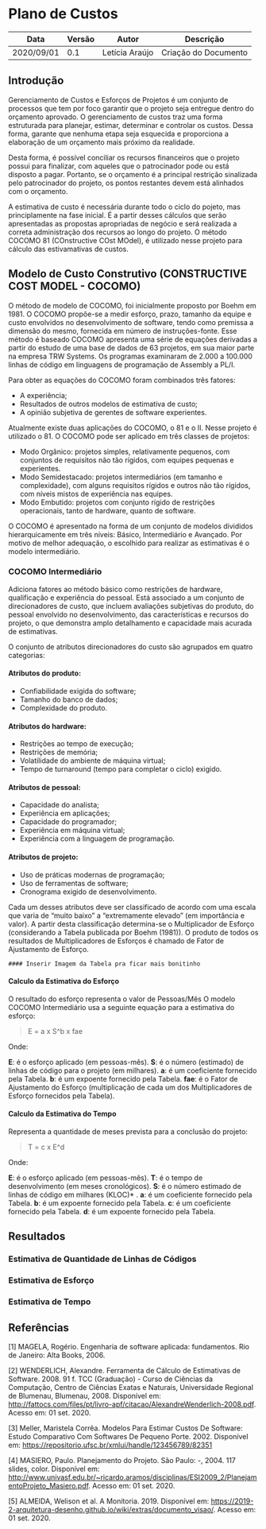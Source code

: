 # Plano de Custos

| Data |Versão| Autor | Descrição |
| ---- | ---- | ----- | --------- |
| 2020/09/01 | 0.1 | Letícia Araújo | Criação do Documento |

## Introdução

Gerenciamento de Custos e Esforços de Projetos é um conjunto de processos que tem por foco garantir que o projeto seja entregue dentro do orçamento aprovado. O gerenciamento de custos traz uma forma estruturada para planejar, estimar, determinar e controlar os custos. Dessa forma, garante que nenhuma etapa seja esquecida e proporciona a elaboração de um orçamento mais próximo da realidade. 

Desta forma, é possível conciliar os recursos financeiros que o projeto possui para finalizar, com aqueles que o patrocinador pode ou está disposto a pagar. Portanto, se o orçamento é a principal restrição sinalizada pelo patrocinador do projeto, os pontos restantes devem está alinhados com o orçamento.

A estimativa de custo é necessária durante todo o ciclo do pojeto, mas principlamente na fase inicial. É a partir desses cálculos que serão apresentadas as propostas apropriadas de negócio e será realizada a correta administração dos recursos ao longo do projeto. O método COCOMO 81 (COnstructive COst MOdel), é utilizado nesse projeto para cálculo das estivamativas de custos. 

## Modelo de Custo Construtivo (CONSTRUCTIVE COST MODEL - COCOMO)

O método de modelo de COCOMO, foi inicialmente proposto por Boehm em 1981. O COCOMO propõe-se a medir esforço, prazo, tamanho da equipe e custo envolvidos no desenvolvimento de software, tendo como premissa a dimensão do mesmo, fornecida em número de instruções-fonte. Esse método é baseado COCOMO apresenta uma série de equações
derivadas a partir do estudo de uma base de dados de 63 projetos, em sua maior parte na empresa TRW Systems. Os programas examinaram de 2.000 a 100.000 linhas de código em linguagens de programação de Assembly a PL/I. 

Para obter as equações do COCOMO foram combinados três fatores:

 - A experiência;
 - Resultados de outros modelos de estimativa de custo; 
 - A opinião subjetiva de gerentes de software experientes.

Atualmente existe duas aplicações do COCOMO, o 81 e o II. Nesse projeto é utilizado o 81. O  COCOMO pode ser aplicado em três classes de projetos:

 - Modo Orgânico: projetos simples, relativamente pequenos, com conjuntos de requisitos não tão rígidos, com equipes pequenas e experientes.
 - Modo Semidestacado: projetos intermediários (em tamanho e complexidade), com alguns requisitos rígidos e outros não tão rígidos, com níveis mistos de experiência nas equipes.
 - Modo Embutido: projetos com conjunto rígido de restrições operacionais, tanto de hardware, quanto de software.

O COCOMO é apresentado na forma de um conjunto de modelos divididos hierarquicamente em três níveis: Básico, Intermediário e Avançado. Por motivo de melhor adequação, o escolhido para realizar as estimativas é o modelo intermediário.


### COCOMO Intermediário

Adiciona fatores ao método básico como restrições de hardware, qualificação e experiência do pessoal. Está associado a um conjunto de direcionadores de custo, que incluem avaliações subjetivas do produto, do pessoal envolvido no desenvolvimento, das características e recursos do projeto, o que demonstra amplo detalhamento e capacidade mais acurada de estimativas.

O conjunto de atributos direcionadores do custo são agrupados em quatro categorias:

#### Atributos do produto:
 - Confiabilidade exigida do software;
 - Tamanho do banco de dados;
 - Complexidade do produto.
 
#### Atributos do hardware:
 - Restrições ao tempo de execução;
 - Restrições de memória;
 - Volatilidade do ambiente de máquina virtual;
 - Tempo de turnaround (tempo para completar o ciclo) exigido.

#### Atributos de pessoal:

 - Capacidade do analista;
 - Experiência em aplicações;
 - Capacidade do programador;
 - Experiência em máquina virtual;
 - Experiência com a linguagem de programação.

#### Atributos de projeto:

 - Uso de práticas modernas de programação;
 - Uso de ferramentas de software;
 - Cronograma exigido de desenvolvimento.


Cada um desses atributos deve ser classificado de acordo com uma escala que varia de “muito baixo” a “extremamente elevado” (em importância e valor). A partir desta classificação determina-se o Multiplicador de Esforço (considerando a Tabela publicada por Boehm (1981)). O produto de todos os resultados de Multiplicadores de Esforços é chamado de Fator de Ajustamento de Esforço.

    #### Inserir Imagem da Tabela pra ficar mais bonitinho
    
#### Calculo da Estimativa do Esforço
O resultado do esforço representa o valor de Pessoas/Mês O modelo COCOMO Intermediário usa a seguinte equação para a estimativa do esforço:

> E = a x S^b x fae

Onde: 

**E**: é o esforço aplicado (em pessoas-mês).
**S**: é o número (estimado) de linhas de código para o projeto (em milhares).
**a**: é um coeficiente fornecido pela Tabela.
**b**: é um expoente fornecido pela Tabela.
**fae**: é o Fator de Ajustamento do Esforço (multiplicação de cada um dos Multiplicadores de Esforço fornecidos pela Tabela).

#### Calculo da Estimativa do Tempo

Representa a quantidade de meses prevista para a conclusão do projeto:

> T = c x E^d

Onde:

**E**: é o esforço aplicado (em pessoas-mês).
**T**: é o tempo de desenvolvimento (em meses cronológicos).
**S**: é o número estimado de linhas de código em milhares (KLOC)* .
**a**: é um coeficiente fornecido pela Tabela.
**b**: é um expoente fornecido pela Tabela.
**c**: é um coeficiente fornecido pela Tabela.
**d**: é um expoente fornecido pela Tabela.

## Resultados

### Estimativa de Quantidade de Linhas de Códigos

### Estimativa de Esforço

### Estimativa de Tempo

## Referências

[1] MAGELA, Rogério. Engenharia de software aplicada: fundamentos. Rio de Janeiro: Alta Books, 2006. 

[2] WENDERLICH, Alexandre. Ferramenta de Cálculo de Estimativas de Software. 2008. 91 f. TCC (Graduação) - Curso de Ciências da Computação, Centro de Ciências Exatas e Naturais, Universidade Regional de Blumenau, Blumenau, 2008. Disponível em: http://fattocs.com/files/pt/livro-apf/citacao/AlexandreWenderlich-2008.pdf. Acesso em: 01 set. 2020.

[3] Meller, Maristela Corrêa. Modelos Para Estimar Custos De Software: Estudo Comparativo Com Softwares De Pequeno Porte. 2002. Disponível em: https://repositorio.ufsc.br/xmlui/handle/123456789/82351

[4] MASIERO, Paulo. Planejamento do Projeto. São Paulo: -, 2004. 117 slides, color. Disponível em: http://www.univasf.edu.br/~ricardo.aramos/disciplinas/ESI2009_2/PlanejamentoProjeto_Masiero.pdf. Acesso em: 01 set. 2020.

[5] ALMEIDA, Welison et al. A Monitoria. 2019. Disponível em: https://2019-2-arquitetura-desenho.github.io/wiki/extras/documento_visao/. Acesso em: 01 set. 2020.